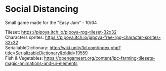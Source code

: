 # Social Distancing
Small game made for the "Easy Jam" - 10/04

Tileset: https://pipoya.itch.io/pipoya-rpg-tileset-32x32  
Characters sprites: https://pipoya.itch.io/pipoya-free-rpg-character-sprites-32x32  
SerialiableDictionary: http://wiki.unity3d.com/index.php?title=SerializableDictionary&oldid=19559  
Fish & Vegetables: https://opengameart.org/content/lpc-farming-tilesets-magic-animations-and-ui-elements  
